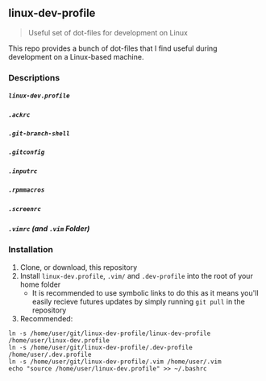 ## linux-dev-profile

> Useful set of dot-files for development on Linux

This repo provides a bunch of dot-files that I find useful during development on a Linux-based machine.

### Descriptions

##### `linux-dev.profile`

##### `.ackrc`

##### `.git-branch-shell`

##### `.gitconfig`

##### `.inputrc`

##### `.rpmmacros`

##### `.screenrc`

##### `.vimrc` (and `.vim` Folder)

### Installation

1. Clone, or download, this repository
2. Install `linux-dev.profile`, `.vim/` and `.dev-profile` into the root of your home folder
   * It is recommended to use symbolic links to do this as it means you'll easily recieve futures updates by simply running `git pull` in the repository
3. Recommended:
```
ln -s /home/user/git/linux-dev-profile/linux-dev-profile /home/user/linux-dev.profile
ln -s /home/user/git/linux-dev-profile/.dev-profile /home/user/.dev.profile
ln -s /home/user/git/linux-dev-profile/.vim /home/user/.vim
echo "source /home/user/linux-dev.profile" >> ~/.bashrc
```
